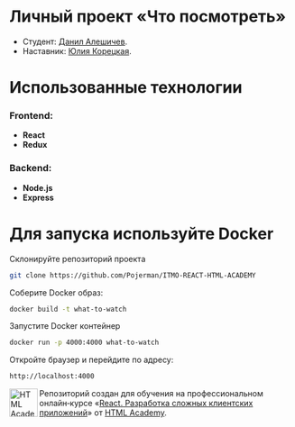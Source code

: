 # Личный проект «Что посмотреть»

* Студент: [Данил Алешичев](https://up.htmlacademy.ru/univer-js3/2/user/2425783).
* Наставник: [Юлия Корецкая](https://htmlacademy.ru/profile/id11886).

# Использованные технологии
### Frontend:
- **React**
- **Redux**
### Backend:
- **Node.js**
- **Express**

# Для запуска используйте Docker
Склонируйте репозиторий проекта
```bash
git clone https://github.com/Pojerman/ITMO-REACT-HTML-ACADEMY
```
Соберите Docker образ:
```bash
docker build -t what-to-watch
```
Запустите Docker контейнер
```bash
docker run -p 4000:4000 what-to-watch
```
Откройте браузер и перейдите по адресу:
```bash
http://localhost:4000
```

<a href="https://htmlacademy.ru/intensive/react"><img align="left" width="50" height="50" title="HTML Academy" src="https://up.htmlacademy.ru/static/img/intensive/react/logo-for-github.png"></a>

Репозиторий создан для обучения на профессиональном онлайн‑курсе «[React. Разработка сложных клиентских приложений](https://htmlacademy.ru/intensive/react)» от [HTML Academy](https://htmlacademy.ru).

